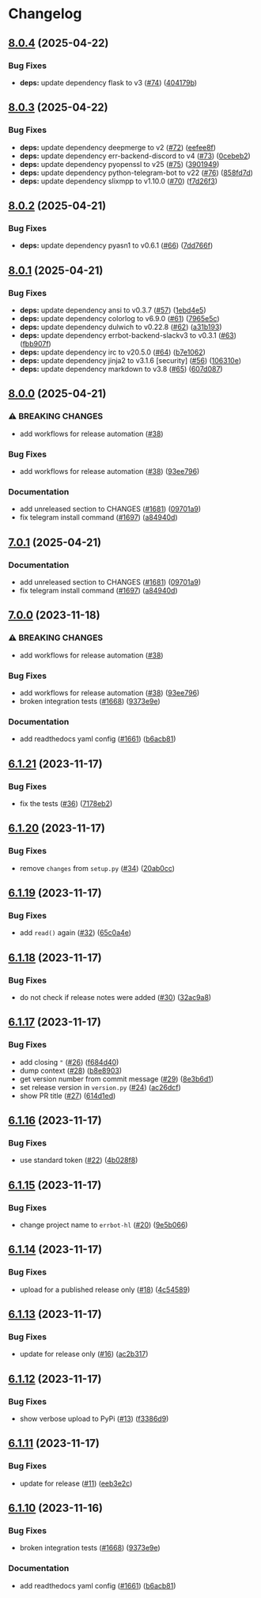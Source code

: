 # Changelog

## [8.0.4](https://github.com/Hapag-Lloyd/errbot/compare/8.0.3...8.0.4) (2025-04-22)


### Bug Fixes

* **deps:** update dependency flask to v3 ([#74](https://github.com/Hapag-Lloyd/errbot/issues/74)) ([404179b](https://github.com/Hapag-Lloyd/errbot/commit/404179baf8073ec0dc09522574f3795036ecb0ce))

## [8.0.3](https://github.com/Hapag-Lloyd/errbot/compare/8.0.2...8.0.3) (2025-04-22)


### Bug Fixes

* **deps:** update dependency deepmerge to v2 ([#72](https://github.com/Hapag-Lloyd/errbot/issues/72)) ([eefee8f](https://github.com/Hapag-Lloyd/errbot/commit/eefee8fcc12c7c1a6b20455db77993986b14003c))
* **deps:** update dependency err-backend-discord to v4 ([#73](https://github.com/Hapag-Lloyd/errbot/issues/73)) ([0cebeb2](https://github.com/Hapag-Lloyd/errbot/commit/0cebeb2b3756cf631f8f510d231076dd18efe840))
* **deps:** update dependency pyopenssl to v25 ([#75](https://github.com/Hapag-Lloyd/errbot/issues/75)) ([3901949](https://github.com/Hapag-Lloyd/errbot/commit/3901949de22d340b56da4e225098b8ea354cbff7))
* **deps:** update dependency python-telegram-bot to v22 ([#76](https://github.com/Hapag-Lloyd/errbot/issues/76)) ([858fd7d](https://github.com/Hapag-Lloyd/errbot/commit/858fd7d4bf574c9b5ba2b3de38633803876c818b))
* **deps:** update dependency slixmpp to v1.10.0 ([#70](https://github.com/Hapag-Lloyd/errbot/issues/70)) ([f7d26f3](https://github.com/Hapag-Lloyd/errbot/commit/f7d26f34ee6f5df17d5071a34e20f23f42a65ce7))

## [8.0.2](https://github.com/Hapag-Lloyd/errbot/compare/8.0.1...8.0.2) (2025-04-21)


### Bug Fixes

* **deps:** update dependency pyasn1 to v0.6.1 ([#66](https://github.com/Hapag-Lloyd/errbot/issues/66)) ([7dd766f](https://github.com/Hapag-Lloyd/errbot/commit/7dd766fbff2c58b3f8f3b46f892c8179a1898378))

## [8.0.1](https://github.com/Hapag-Lloyd/errbot/compare/8.0.0...8.0.1) (2025-04-21)


### Bug Fixes

* **deps:** update dependency ansi to v0.3.7 ([#57](https://github.com/Hapag-Lloyd/errbot/issues/57)) ([1ebd4e5](https://github.com/Hapag-Lloyd/errbot/commit/1ebd4e5c2e0ae70378bb5cabe73a2cc69d339491))
* **deps:** update dependency colorlog to v6.9.0 ([#61](https://github.com/Hapag-Lloyd/errbot/issues/61)) ([7965e5c](https://github.com/Hapag-Lloyd/errbot/commit/7965e5c80f80a273a3bbf41fb142f0a8dbbb8447))
* **deps:** update dependency dulwich to v0.22.8 ([#62](https://github.com/Hapag-Lloyd/errbot/issues/62)) ([a31b193](https://github.com/Hapag-Lloyd/errbot/commit/a31b193a190aac99a45ffecef3bf9ed9e2748b50))
* **deps:** update dependency errbot-backend-slackv3 to v0.3.1 ([#63](https://github.com/Hapag-Lloyd/errbot/issues/63)) ([fbb907f](https://github.com/Hapag-Lloyd/errbot/commit/fbb907f08494b7ad296d3874f82dcce1c0742515))
* **deps:** update dependency irc to v20.5.0 ([#64](https://github.com/Hapag-Lloyd/errbot/issues/64)) ([b7e1062](https://github.com/Hapag-Lloyd/errbot/commit/b7e10621cc6827f654c18017a7b8432b7e0c7283))
* **deps:** update dependency jinja2 to v3.1.6 [security] ([#56](https://github.com/Hapag-Lloyd/errbot/issues/56)) ([106310e](https://github.com/Hapag-Lloyd/errbot/commit/106310ec91a4924b912488f591c08183b3876929))
* **deps:** update dependency markdown to v3.8 ([#65](https://github.com/Hapag-Lloyd/errbot/issues/65)) ([607d087](https://github.com/Hapag-Lloyd/errbot/commit/607d087e0b4c4050d9a84ab4aa7d211d1fe7994e))

## [8.0.0](https://github.com/Hapag-Lloyd/errbot/compare/v7.0.1...8.0.0) (2025-04-21)


### ⚠ BREAKING CHANGES

* add workflows for release automation ([#38](https://github.com/Hapag-Lloyd/errbot/issues/38))

### Bug Fixes

* add workflows for release automation ([#38](https://github.com/Hapag-Lloyd/errbot/issues/38)) ([93ee796](https://github.com/Hapag-Lloyd/errbot/commit/93ee796431a0297cf66d97d290c5b8dbb19fed48))


### Documentation

* add unreleased section to CHANGES ([#1681](https://github.com/Hapag-Lloyd/errbot/issues/1681)) ([09701a9](https://github.com/Hapag-Lloyd/errbot/commit/09701a9bfef3292a9f1001339e1cd7360d96d046))
* fix telegram install command ([#1697](https://github.com/Hapag-Lloyd/errbot/issues/1697)) ([a84940d](https://github.com/Hapag-Lloyd/errbot/commit/a84940d819bb50ec4d7ed06b5db5bbe383a82971))

## [7.0.1](https://github.com/Hapag-Lloyd/errbot/compare/7.0.0...7.0.1) (2025-04-21)


### Documentation

* add unreleased section to CHANGES ([#1681](https://github.com/Hapag-Lloyd/errbot/issues/1681)) ([09701a9](https://github.com/Hapag-Lloyd/errbot/commit/09701a9bfef3292a9f1001339e1cd7360d96d046))
* fix telegram install command ([#1697](https://github.com/Hapag-Lloyd/errbot/issues/1697)) ([a84940d](https://github.com/Hapag-Lloyd/errbot/commit/a84940d819bb50ec4d7ed06b5db5bbe383a82971))

## [7.0.0](https://github.com/Hapag-Lloyd/errbot/compare/6.1.9...7.0.0) (2023-11-18)


### ⚠ BREAKING CHANGES

* add workflows for release automation ([#38](https://github.com/Hapag-Lloyd/errbot/issues/38))

### Bug Fixes

* add workflows for release automation ([#38](https://github.com/Hapag-Lloyd/errbot/issues/38)) ([93ee796](https://github.com/Hapag-Lloyd/errbot/commit/93ee796431a0297cf66d97d290c5b8dbb19fed48))
* broken integration tests ([#1668](https://github.com/Hapag-Lloyd/errbot/issues/1668)) ([9373e9e](https://github.com/Hapag-Lloyd/errbot/commit/9373e9ebc7b0b8c2ad17c5ccb5a38f08692068ad))


### Documentation

* add readthedocs yaml config ([#1661](https://github.com/Hapag-Lloyd/errbot/issues/1661)) ([b6acb81](https://github.com/Hapag-Lloyd/errbot/commit/b6acb8150265a614c32248b758a822261b9fea57))

## [6.1.21](https://github.com/Hapag-Lloyd/errbot/compare/6.1.20...6.1.21) (2023-11-17)


### Bug Fixes

* fix the tests ([#36](https://github.com/Hapag-Lloyd/errbot/issues/36)) ([7178eb2](https://github.com/Hapag-Lloyd/errbot/commit/7178eb2fa38e40ddac2648fe3a10280fbaccb641))

## [6.1.20](https://github.com/Hapag-Lloyd/errbot/compare/6.1.19...6.1.20) (2023-11-17)


### Bug Fixes

* remove `changes` from `setup.py` ([#34](https://github.com/Hapag-Lloyd/errbot/issues/34)) ([20ab0cc](https://github.com/Hapag-Lloyd/errbot/commit/20ab0cca141f9ad3016f94b1fd3770effe029626))

## [6.1.19](https://github.com/Hapag-Lloyd/errbot/compare/6.1.18...6.1.19) (2023-11-17)


### Bug Fixes

* add `read()` again ([#32](https://github.com/Hapag-Lloyd/errbot/issues/32)) ([65c0a4e](https://github.com/Hapag-Lloyd/errbot/commit/65c0a4eb067db3ce6e25cb51baa5c2cb2c50bbf2))

## [6.1.18](https://github.com/Hapag-Lloyd/errbot/compare/6.1.17...6.1.18) (2023-11-17)


### Bug Fixes

* do not check if release notes were added ([#30](https://github.com/Hapag-Lloyd/errbot/issues/30)) ([32ac9a8](https://github.com/Hapag-Lloyd/errbot/commit/32ac9a8997263ef2a60f160b5112d7ff75855905))

## [6.1.17](https://github.com/Hapag-Lloyd/errbot/compare/6.1.16...6.1.17) (2023-11-17)


### Bug Fixes

* add closing `"` ([#26](https://github.com/Hapag-Lloyd/errbot/issues/26)) ([f684d40](https://github.com/Hapag-Lloyd/errbot/commit/f684d400250d5a8c0be83bf88a8ed68cf13194db))
* dump context ([#28](https://github.com/Hapag-Lloyd/errbot/issues/28)) ([b8e8903](https://github.com/Hapag-Lloyd/errbot/commit/b8e8903733b12cbe648d8c2004d66730338e8ed6))
* get version number from commit message ([#29](https://github.com/Hapag-Lloyd/errbot/issues/29)) ([8e3b6d1](https://github.com/Hapag-Lloyd/errbot/commit/8e3b6d189c402ab47d8ee8d70ba6a3848f9016c1))
* set release version in `version.py` ([#24](https://github.com/Hapag-Lloyd/errbot/issues/24)) ([ac26dcf](https://github.com/Hapag-Lloyd/errbot/commit/ac26dcf61f78ff2f87b5c8bcf70b911810cfb999))
* show PR title ([#27](https://github.com/Hapag-Lloyd/errbot/issues/27)) ([614d1ed](https://github.com/Hapag-Lloyd/errbot/commit/614d1ed92e10703ce2f38d47ca36eb2d285231f7))

## [6.1.16](https://github.com/Hapag-Lloyd/errbot/compare/6.1.15...6.1.16) (2023-11-17)


### Bug Fixes

* use standard token ([#22](https://github.com/Hapag-Lloyd/errbot/issues/22)) ([4b028f8](https://github.com/Hapag-Lloyd/errbot/commit/4b028f81cc4b35c421732a22fe61b47d799a71bd))

## [6.1.15](https://github.com/Hapag-Lloyd/errbot/compare/6.1.14...6.1.15) (2023-11-17)


### Bug Fixes

* change project name to `errbot-hl` ([#20](https://github.com/Hapag-Lloyd/errbot/issues/20)) ([9e5b066](https://github.com/Hapag-Lloyd/errbot/commit/9e5b0664c2e624e09ccbe0bfb9e7c791623206d5))

## [6.1.14](https://github.com/Hapag-Lloyd/errbot/compare/6.1.13...6.1.14) (2023-11-17)


### Bug Fixes

* upload for a published release only ([#18](https://github.com/Hapag-Lloyd/errbot/issues/18)) ([4c54589](https://github.com/Hapag-Lloyd/errbot/commit/4c545893005aebb3208d5f72823e7a8a31dd50a5))

## [6.1.13](https://github.com/Hapag-Lloyd/errbot/compare/6.1.12...6.1.13) (2023-11-17)


### Bug Fixes

* update for release only ([#16](https://github.com/Hapag-Lloyd/errbot/issues/16)) ([ac2b317](https://github.com/Hapag-Lloyd/errbot/commit/ac2b31748bb6acb06cec9ead5e7de79ecdc06413))

## [6.1.12](https://github.com/Hapag-Lloyd/errbot/compare/6.1.11...6.1.12) (2023-11-17)


### Bug Fixes

* show verbose upload to PyPi ([#13](https://github.com/Hapag-Lloyd/errbot/issues/13)) ([f3386d9](https://github.com/Hapag-Lloyd/errbot/commit/f3386d987d0ef7af24aedadae524078e73f4d8ae))

## [6.1.11](https://github.com/Hapag-Lloyd/errbot/compare/6.1.10...6.1.11) (2023-11-17)


### Bug Fixes

* update for release ([#11](https://github.com/Hapag-Lloyd/errbot/issues/11)) ([eeb3e2c](https://github.com/Hapag-Lloyd/errbot/commit/eeb3e2ceb4ebccea2e6e9b664e72bf78fbec3e01))

## [6.1.10](https://github.com/Hapag-Lloyd/errbot/compare/6.1.9...6.1.10) (2023-11-16)


### Bug Fixes

* broken integration tests ([#1668](https://github.com/Hapag-Lloyd/errbot/issues/1668)) ([9373e9e](https://github.com/Hapag-Lloyd/errbot/commit/9373e9ebc7b0b8c2ad17c5ccb5a38f08692068ad))


### Documentation

* add readthedocs yaml config ([#1661](https://github.com/Hapag-Lloyd/errbot/issues/1661)) ([b6acb81](https://github.com/Hapag-Lloyd/errbot/commit/b6acb8150265a614c32248b758a822261b9fea57))
